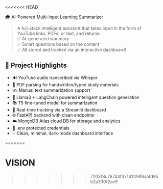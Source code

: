 <<<<<<< HEAD

🎓 AI-Powered Multi-Input Learning Summarizer

> A full-stack intelligent assistant that takes input in the form of YouTube links, PDFs, or text, and returns:  
✅ AI-generated summary  
✅ Smart questions based on the content  
✅ All stored and tracked via an interactive dashboard!



## 📌 Project Highlights

- 🔊 YouTube audio transcribed via Whisper
- 📄 PDF parsing for handwritten/typed study materials
- ✍️ Manual text summarization support
- 🧠 Llama3 + LangChain powered intelligent question generation
- 📚 T5 fine-tuned model for summarization
- 🚀 Real-time tracking via a Streamlit dashboard
- 🌐 FastAPI backend with clean endpoints
- ☁️ MongoDB Atlas cloud DB for storage and analytics
- 🔐 .env protected credentials
- 💡 Clean, minimal, dark-mode dashboard interface

=======
# VISION
>>>>>>> 7203f8c78743f37141129f6aafd95b2a330f2ac9
